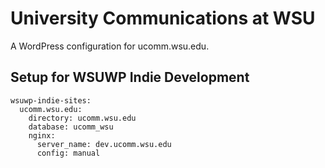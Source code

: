 # University Communications at WSU

A WordPress configuration for ucomm.wsu.edu.

## Setup for WSUWP Indie Development

```
wsuwp-indie-sites:
  ucomm.wsu.edu:
    directory: ucomm.wsu.edu
    database: ucomm_wsu
    nginx:
      server_name: dev.ucomm.wsu.edu
      config: manual
```
